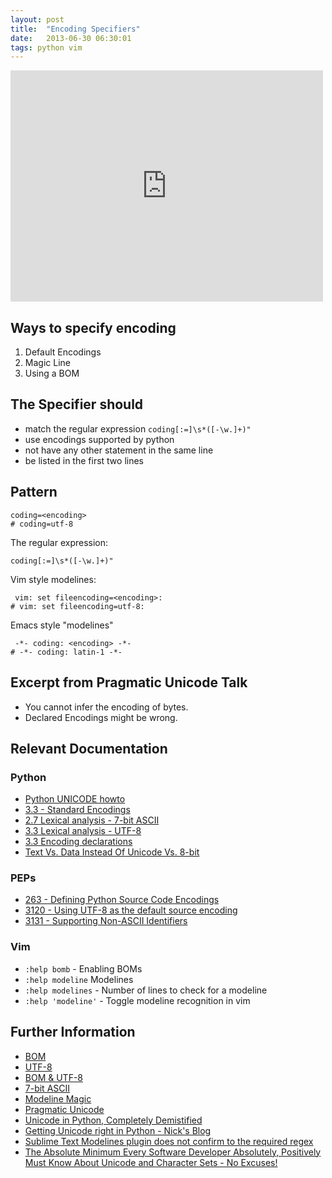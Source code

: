 ```yaml
---
layout: post
title:  "Encoding Specifiers"
date:   2013-06-30 06:30:01
tags: python vim
---
```


<iframe src="http://player.vimeo.com/video/69338685?title=0&amp;byline=0&amp;portrait=0&amp;color=4a8ac2" width="500" height="370" frameborder="0"> </iframe>

## Ways to specify encoding
1. Default Encodings
2. Magic Line
3. Using a BOM


## The Specifier should

- match the regular expression `coding[:=]\s*([-\w.]+)"`
- use encodings supported by python
- not have any other statement in the same line
- be listed in the first two lines


## Pattern 

    coding=<encoding>
    # coding=utf-8

The regular expression:

    coding[:=]\s*([-\w.]+)"

Vim style modelines:

     vim: set fileencoding=<encoding>:
    # vim: set fileencoding=utf-8:

Emacs style "modelines"

     -*- coding: <encoding> -*-
    # -*- coding: latin-1 -*-


## Excerpt from Pragmatic Unicode Talk

- You cannot infer the encoding of bytes.
- Declared Encodings might be wrong.


## Relevant Documentation
### Python 
* [Python UNICODE howto](http://docs.python.org/3/howto/unicode.html)
* [3.3 - Standard Encodings](http://docs.python.org/3.3/library/codecs.html#standard-encodings)
* [2.7 Lexical analysis - 7-bit ASCII](http://docs.python.org/2.7/reference/lexical_analysis.html#lexical-analysis)
* [3.3 Lexical analysis - UTF-8](http://docs.python.org/3.3/reference/lexical_analysis.html#lexical-analysis)
* [3.3 Encoding declarations](http://docs.python.org/3.3/reference/lexical_analysis.html#encoding-declarations)
* [Text Vs. Data Instead Of Unicode Vs. 8-bit](http://docs.python.org/release/3.0.1/whatsnew/3.0.html#text-vs-data-instead-of-unicode-vs-8-bit)

### PEPs
* [263 - Defining Python Source Code Encodings](http://www.python.org/dev/peps/pep-0263/)
* [3120 - Using UTF-8 as the default source encoding](http://www.python.org/dev/peps/pep-3120/#specification)
* [3131 - Supporting Non-ASCII Identifiers](http://www.python.org/dev/peps/pep-3131/)

### Vim
* `:help bomb` - Enabling BOMs
* `:help modeline` Modelines
* `:help modelines` - Number of lines to check for a modeline
* `:help 'modeline'` - Toggle modeline recognition in vim


## Further Information
* [BOM](https://en.wikipedia.org/wiki/Byte_order_mark)
* [UTF-8](https://en.wikipedia.org/wiki/UTF-8)
* [BOM & UTF-8](http://en.wikipedia.org/wiki/UTF-8#Byte_order_mark)
* [7-bit ASCII](http://en.wikipedia.org/wiki/ASCII#7-bit)
* [Modeline Magic](http://vim.wikia.com/wiki/Modeline_magic)
* [Pragmatic Unicode](http://nedbatchelder.com/text/unipain.html)
* [Unicode in Python, Completely Demistified](http://farmdev.com/talks/unicode/)
* [Getting Unicode right in Python - Nick's Blog](http://blog.notdot.net/2010/07/Getting-unicode-right-in-Python)
* [Sublime Text Modelines plugin does not confirm to the required regex](https://github.com/SublimeText/Modelines)
* [The Absolute Minimum Every Software Developer Absolutely, Positively Must Know About Unicode and Character Sets - No Excuses!](http://www.joelonsoftware.com/articles/Unicode.html)

